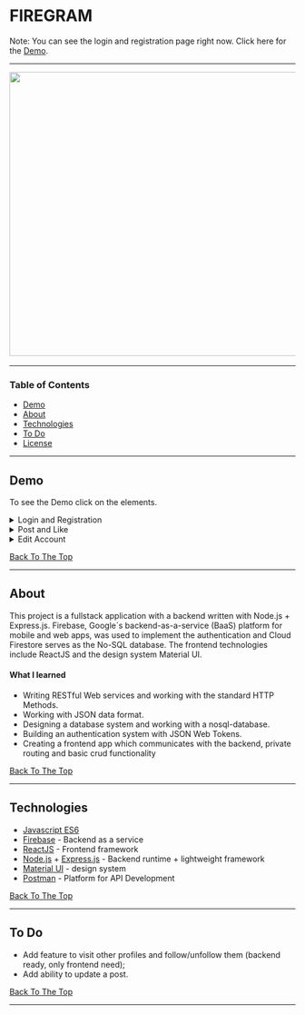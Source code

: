 # FIREGRAM

Note: You can see the login and registration page right now. Click here for the [Demo](#demo).

---


<img width="900" height="500" src="https://github.com/Atska/firegram/blob/master/gitPictures/Home.jpg"></img>

---
### Table of Contents

- [Demo](#demo)
- [About](#about)
- [Technologies](#technologies)
- [To Do](#to-do)
- [License](#license)

---
## Demo
To see the Demo click on the elements.

<details> <summary>Login and Registration</summary>
  <ul>
    <li>Login and Registration done with firebase and JSON Web Tokens.</li>
    <li>Validation of the input is done in the backend with the support of firebase.</li>
  </ul>
  <img src="https://github.com/Atska/firegram/blob/master/gitPictures/LoginRegistration.gif">
</details>


<details> <summary>Post and Like</summary>
  <img src="https://github.com/Atska/firegram/blob/master/gitPictures/PostLike.gif">
</details>

<details> <summary>Edit Account</summary>
  <ul>
    <li>I recorded the video with the inbuild windows recorder, so it looks like the profile picture magically changes, but the action simply was not displayed. </li>
  </ul>
  <img src="https://github.com/Atska/firegram/blob/master/gitPictures/ChangePicture.gif">
</details>

[Back To The Top](#firegram)

---
## About

This project is a fullstack application with a backend written with Node.js + Express.js. Firebase, Google´s backend-as-a-service (BaaS) platform for mobile and web apps, was used to implement the authentication and Cloud Firestore serves as the No-SQL database. The frontend technologies include ReactJS and the design system Material UI.

#### What I learned
- Writing RESTful Web services and working with the standard HTTP Methods.
- Working with JSON data format.
- Designing a database system and working with a nosql-database.
- Building an authentication system with JSON Web Tokens.
- Creating a frontend app which communicates with the backend, private routing and 
  basic crud functionality

[Back To The Top](#firegram)

---
## Technologies

- [Javascript ES6](https://developer.mozilla.org/de/docs/Web/JavaScript)
- [Firebase](https://firebase.google.com/) - Backend as a service
- [ReactJS](https://reactjs.org/docs/getting-started.html) - Frontend framework
- [Node.js](https://nodejs.org/en/) + [Express.js](https://expressjs.com/de/) - Backend runtime + lightweight framework
- [Material UI](https://material-ui.com/) - design system
- [Postman](https://www.postman.com/) - Platform for API Development

[Back To The Top](#firegram)

---

## To Do

- Add feature to visit other profiles and follow/unfollow them (backend ready, only frontend need);
- Add ability to update a post. 

[Back To The Top](#firegram)

---
